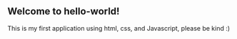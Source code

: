 ## Welcome to hello-world!
This is my first application using html, css, and Javascript, please be kind :)
